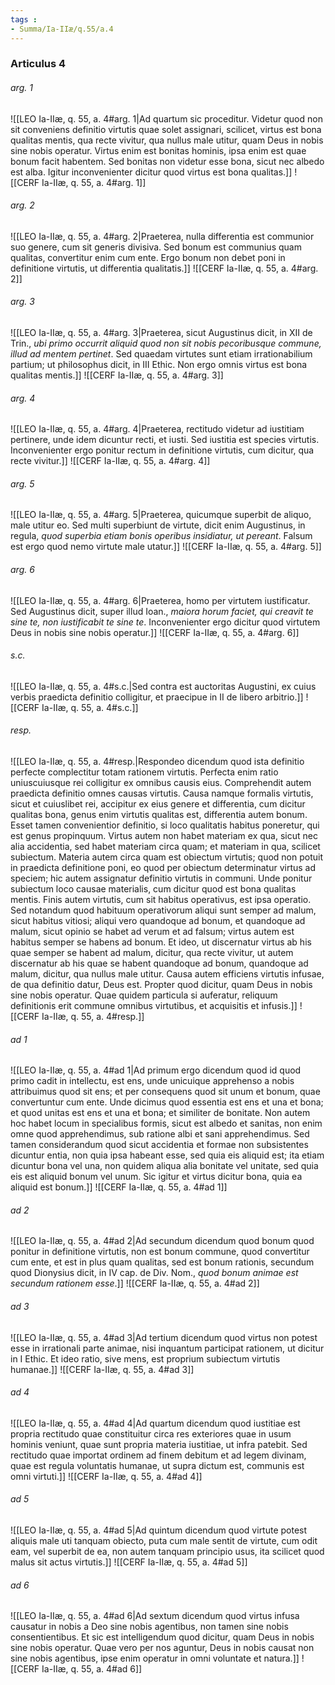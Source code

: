 ```yaml
---
tags : 
- Summa/Ia-IIæ/q.55/a.4
---
```


### Articulus 4

###### arg. 1
![[LEO Ia-IIæ, q. 55, a. 4#arg. 1|Ad quartum sic proceditur. Videtur quod non sit conveniens definitio virtutis quae solet assignari, scilicet, virtus est bona qualitas mentis, qua recte vivitur, qua nullus male utitur, quam Deus in nobis sine nobis operatur. Virtus enim est bonitas hominis, ipsa enim est quae bonum facit habentem. Sed bonitas non videtur esse bona, sicut nec albedo est alba. Igitur inconvenienter dicitur quod virtus est bona qualitas.]]
![[CERF Ia-IIæ, q. 55, a. 4#arg. 1]]

###### arg. 2
![[LEO Ia-IIæ, q. 55, a. 4#arg. 2|Praeterea, nulla differentia est communior suo genere, cum sit generis divisiva. Sed bonum est communius quam qualitas, convertitur enim cum ente. Ergo bonum non debet poni in definitione virtutis, ut differentia qualitatis.]]
![[CERF Ia-IIæ, q. 55, a. 4#arg. 2]]

###### arg. 3
![[LEO Ia-IIæ, q. 55, a. 4#arg. 3|Praeterea, sicut Augustinus dicit, in XII de Trin., *ubi primo occurrit aliquid quod non sit nobis pecoribusque commune, illud ad mentem pertinet*. Sed quaedam virtutes sunt etiam irrationabilium partium; ut philosophus dicit, in III Ethic. Non ergo omnis virtus est bona qualitas mentis.]]
![[CERF Ia-IIæ, q. 55, a. 4#arg. 3]]

###### arg. 4
![[LEO Ia-IIæ, q. 55, a. 4#arg. 4|Praeterea, rectitudo videtur ad iustitiam pertinere, unde idem dicuntur recti, et iusti. Sed iustitia est species virtutis. Inconvenienter ergo ponitur rectum in definitione virtutis, cum dicitur, qua recte vivitur.]]
![[CERF Ia-IIæ, q. 55, a. 4#arg. 4]]

###### arg. 5
![[LEO Ia-IIæ, q. 55, a. 4#arg. 5|Praeterea, quicumque superbit de aliquo, male utitur eo. Sed multi superbiunt de virtute, dicit enim Augustinus, in regula, *quod superbia etiam bonis operibus insidiatur, ut pereant*. Falsum est ergo quod nemo virtute male utatur.]]
![[CERF Ia-IIæ, q. 55, a. 4#arg. 5]]

###### arg. 6
![[LEO Ia-IIæ, q. 55, a. 4#arg. 6|Praeterea, homo per virtutem iustificatur. Sed Augustinus dicit, super illud Ioan., *maiora horum faciet, qui creavit te sine te, non iustificabit te sine te*. Inconvenienter ergo dicitur quod virtutem Deus in nobis sine nobis operatur.]]
![[CERF Ia-IIæ, q. 55, a. 4#arg. 6]]

###### s.c.
![[LEO Ia-IIæ, q. 55, a. 4#s.c.|Sed contra est auctoritas Augustini, ex cuius verbis praedicta definitio colligitur, et praecipue in II de libero arbitrio.]]
![[CERF Ia-IIæ, q. 55, a. 4#s.c.]]

###### resp.
![[LEO Ia-IIæ, q. 55, a. 4#resp.|Respondeo dicendum quod ista definitio perfecte complectitur totam rationem virtutis. Perfecta enim ratio uniuscuiusque rei colligitur ex omnibus causis eius. Comprehendit autem praedicta definitio omnes causas virtutis. Causa namque formalis virtutis, sicut et cuiuslibet rei, accipitur ex eius genere et differentia, cum dicitur qualitas bona, genus enim virtutis qualitas est, differentia autem bonum. Esset tamen convenientior definitio, si loco qualitatis habitus poneretur, qui est genus propinquum. Virtus autem non habet materiam ex qua, sicut nec alia accidentia, sed habet materiam circa quam; et materiam in qua, scilicet subiectum. Materia autem circa quam est obiectum virtutis; quod non potuit in praedicta definitione poni, eo quod per obiectum determinatur virtus ad speciem; hic autem assignatur definitio virtutis in communi. Unde ponitur subiectum loco causae materialis, cum dicitur quod est bona qualitas mentis. Finis autem virtutis, cum sit habitus operativus, est ipsa operatio. Sed notandum quod habituum operativorum aliqui sunt semper ad malum, sicut habitus vitiosi; aliqui vero quandoque ad bonum, et quandoque ad malum, sicut opinio se habet ad verum et ad falsum; virtus autem est habitus semper se habens ad bonum. Et ideo, ut discernatur virtus ab his quae semper se habent ad malum, dicitur, qua recte vivitur, ut autem discernatur ab his quae se habent quandoque ad bonum, quandoque ad malum, dicitur, qua nullus male utitur. Causa autem efficiens virtutis infusae, de qua definitio datur, Deus est. Propter quod dicitur, quam Deus in nobis sine nobis operatur. Quae quidem particula si auferatur, reliquum definitionis erit commune omnibus virtutibus, et acquisitis et infusis.]]
![[CERF Ia-IIæ, q. 55, a. 4#resp.]]

###### ad 1
![[LEO Ia-IIæ, q. 55, a. 4#ad 1|Ad primum ergo dicendum quod id quod primo cadit in intellectu, est ens, unde unicuique apprehenso a nobis attribuimus quod sit ens; et per consequens quod sit unum et bonum, quae convertuntur cum ente. Unde dicimus quod essentia est ens et una et bona; et quod unitas est ens et una et bona; et similiter de bonitate. Non autem hoc habet locum in specialibus formis, sicut est albedo et sanitas, non enim omne quod apprehendimus, sub ratione albi et sani apprehendimus. Sed tamen considerandum quod sicut accidentia et formae non subsistentes dicuntur entia, non quia ipsa habeant esse, sed quia eis aliquid est; ita etiam dicuntur bona vel una, non quidem aliqua alia bonitate vel unitate, sed quia eis est aliquid bonum vel unum. Sic igitur et virtus dicitur bona, quia ea aliquid est bonum.]]
![[CERF Ia-IIæ, q. 55, a. 4#ad 1]]

###### ad 2
![[LEO Ia-IIæ, q. 55, a. 4#ad 2|Ad secundum dicendum quod bonum quod ponitur in definitione virtutis, non est bonum commune, quod convertitur cum ente, et est in plus quam qualitas, sed est bonum rationis, secundum quod Dionysius dicit, in IV cap. de Div. Nom., *quod bonum animae est secundum rationem esse*.]]
![[CERF Ia-IIæ, q. 55, a. 4#ad 2]]

###### ad 3
![[LEO Ia-IIæ, q. 55, a. 4#ad 3|Ad tertium dicendum quod virtus non potest esse in irrationali parte animae, nisi inquantum participat rationem, ut dicitur in I Ethic. Et ideo ratio, sive mens, est proprium subiectum virtutis humanae.]]
![[CERF Ia-IIæ, q. 55, a. 4#ad 3]]

###### ad 4
![[LEO Ia-IIæ, q. 55, a. 4#ad 4|Ad quartum dicendum quod iustitiae est propria rectitudo quae constituitur circa res exteriores quae in usum hominis veniunt, quae sunt propria materia iustitiae, ut infra patebit. Sed rectitudo quae importat ordinem ad finem debitum et ad legem divinam, quae est regula voluntatis humanae, ut supra dictum est, communis est omni virtuti.]]
![[CERF Ia-IIæ, q. 55, a. 4#ad 4]]

###### ad 5
![[LEO Ia-IIæ, q. 55, a. 4#ad 5|Ad quintum dicendum quod virtute potest aliquis male uti tanquam obiecto, puta cum male sentit de virtute, cum odit eam, vel superbit de ea, non autem tanquam principio usus, ita scilicet quod malus sit actus virtutis.]]
![[CERF Ia-IIæ, q. 55, a. 4#ad 5]]

###### ad 6
![[LEO Ia-IIæ, q. 55, a. 4#ad 6|Ad sextum dicendum quod virtus infusa causatur in nobis a Deo sine nobis agentibus, non tamen sine nobis consentientibus. Et sic est intelligendum quod dicitur, quam Deus in nobis sine nobis operatur. Quae vero per nos aguntur, Deus in nobis causat non sine nobis agentibus, ipse enim operatur in omni voluntate et natura.]]
![[CERF Ia-IIæ, q. 55, a. 4#ad 6]]


